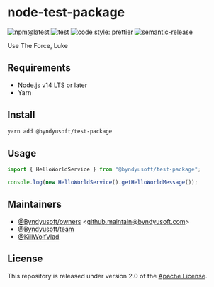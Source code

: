 # node-test-package

[![npm@latest](https://img.shields.io/npm/v/@byndyusoft/test-package/latest.svg)](https://www.npmjs.com/package/@byndyusoft/test-package)
[![test](https://github.com/Byndyusoft/node-test-package/actions/workflows/test.yaml/badge.svg?branch=master)](https://github.com/Byndyusoft/node-test-package/actions/workflows/test.yaml)
[![code style: prettier](https://img.shields.io/badge/code_style-prettier-ff69b4.svg)](https://github.com/prettier/prettier)
[![semantic-release](https://img.shields.io/badge/%20%20%F0%9F%93%A6%F0%9F%9A%80-semantic--release-e10079.svg)](https://github.com/semantic-release/semantic-release)

Use The Force, Luke

## Requirements

- Node.js v14 LTS or later
- Yarn

## Install

```bash
yarn add @byndyusoft/test-package
```

## Usage

```typescript
import { HelloWorldService } from "@byndyusoft/test-package";

console.log(new HelloWorldService().getHelloWorldMessage());
```

## Maintainers

- [@Byndyusoft/owners](https://github.com/orgs/Byndyusoft/teams/owners) <<github.maintain@byndyusoft.com>>
- [@Byndyusoft/team](https://github.com/orgs/Byndyusoft/teams/team)
- [@KillWolfVlad](https://github.com/KillWolfVlad)

## License

This repository is released under version 2.0 of the
[Apache License](https://www.apache.org/licenses/LICENSE-2.0).
